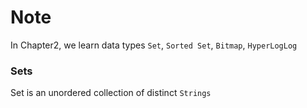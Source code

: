 # Note

In Chapter2, we learn data types `Set`, `Sorted Set`, `Bitmap`, `HyperLogLog`

### Sets

Set is an unordered collection of distinct `Strings`
